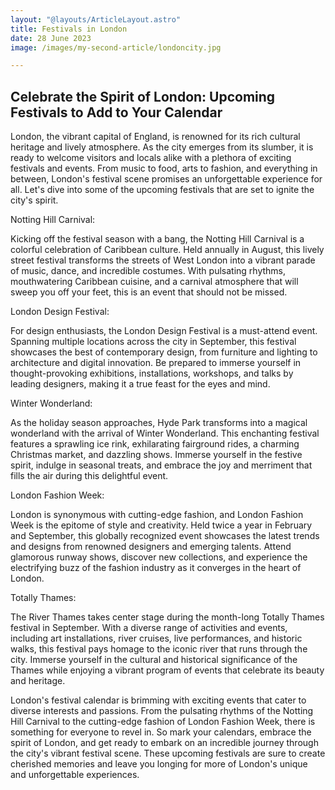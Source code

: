 ```yaml
---
layout: "@layouts/ArticleLayout.astro"
title: Festivals in London
date: 28 June 2023
image: /images/my-second-article/londoncity.jpg

---
```

## Celebrate the Spirit of London: Upcoming Festivals to Add to Your Calendar
 
 <p class="font-serif">
London, the vibrant capital of England, is renowned for its rich cultural heritage and lively atmosphere. As the city emerges from its slumber, it is ready to welcome visitors and locals alike with a plethora of exciting festivals and events. From music to food, arts to fashion, and everything in between, London's festival scene promises an unforgettable experience for all. Let's dive into some of the upcoming festivals that are set to ignite the city's spirit.</p>
 
 <p class="font-serif font-bold">
Notting Hill Carnival:</p>
<p class= "font-serif">
Kicking off the festival season with a bang, the Notting Hill Carnival is a colorful celebration of Caribbean culture. Held annually in August, this lively street festival transforms the streets of West London into a vibrant parade of music, dance, and incredible costumes. With pulsating rhythms, mouthwatering Caribbean cuisine, and a carnival atmosphere that will sweep you off your feet, this is an event that should not be missed.</p>

 <p class="font-serif font-bold">
 London Design Festival:</p>
<p class= "font-serif">For design enthusiasts, the London Design Festival is a must-attend event. Spanning multiple locations across the city in September, this festival showcases the best of contemporary design, from furniture and lighting to architecture and digital innovation. Be prepared to immerse yourself in thought-provoking exhibitions, installations, workshops, and talks by leading designers, making it a true feast for the eyes and mind.</p>

<p class="font-serif font-bold">
Winter Wonderland:</p>
<p class="font-serif">
As the holiday season approaches, Hyde Park transforms into a magical wonderland with the arrival of Winter Wonderland. This enchanting festival features a sprawling ice rink, exhilarating fairground rides, a charming Christmas market, and dazzling shows. Immerse yourself in the festive spirit, indulge in seasonal treats, and embrace the joy and merriment that fills the air during this delightful event.</p>
 <p class="font-serif">
 
 <p class="font-serif font-bold">
London Fashion Week:</p>
<p class= "font-serif">
London is synonymous with cutting-edge fashion, and London Fashion Week is the epitome of style and creativity. Held twice a year in February and September, this globally recognized event showcases the latest trends and designs from renowned designers and emerging talents. Attend glamorous runway shows, discover new collections, and experience the electrifying buzz of the fashion industry as it converges in the heart of London.</p>

 <p class="font-serif font-bold">
Totally Thames:</p>
<p class="font-serif">
The River Thames takes center stage during the month-long Totally Thames festival in September. With a diverse range of activities and events, including art installations, river cruises, live performances, and historic walks, this festival pays homage to the iconic river that runs through the city. Immerse yourself in the cultural and historical significance of the Thames while enjoying a vibrant program of events that celebrate its beauty and heritage.</p>

 <p class="font-serif">
London's festival calendar is brimming with exciting events that cater to diverse interests and passions. From the pulsating rhythms of the Notting Hill Carnival to the cutting-edge fashion of London Fashion Week, there is something for everyone to revel in. So mark your calendars, embrace the spirit of London, and get ready to embark on an incredible journey through the city's vibrant festival scene. These upcoming festivals are sure to create cherished memories and leave you longing for more of London's unique and unforgettable experiences.</p>




